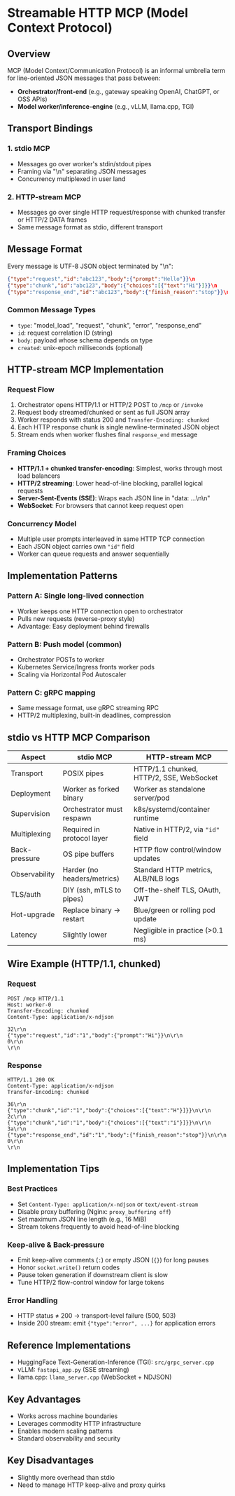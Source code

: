 # Streamable HTTP MCP (Model Context Protocol)

## Overview
MCP (Model Context/Communication Protocol) is an informal umbrella term for line-oriented JSON messages that pass between:
- **Orchestrator/front-end** (e.g., gateway speaking OpenAI, ChatGPT, or OSS APIs)
- **Model worker/inference-engine** (e.g., vLLM, llama.cpp, TGI)

## Transport Bindings

### 1. stdio MCP
- Messages go over worker's stdin/stdout pipes
- Framing via "\n" separating JSON messages
- Concurrency multiplexed in user land

### 2. HTTP-stream MCP
- Messages go over single HTTP request/response with chunked transfer or HTTP/2 DATA frames
- Same message format as stdio, different transport

## Message Format

Every message is UTF-8 JSON object terminated by "\n":

```json
{"type":"request","id":"abc123","body":{"prompt":"Hello"}}\n
{"type":"chunk","id":"abc123","body":{"choices":[{"text":"Hi"}]}}\n
{"type":"response_end","id":"abc123","body":{"finish_reason":"stop"}}\n
```

### Common Message Types
- `type`: "model_load", "request", "chunk", "error", "response_end"
- `id`: request correlation ID (string)
- `body`: payload whose schema depends on type
- `created`: unix-epoch milliseconds (optional)

## HTTP-stream MCP Implementation

### Request Flow
1. Orchestrator opens HTTP/1.1 or HTTP/2 POST to `/mcp` or `/invoke`
2. Request body streamed/chunked or sent as full JSON array
3. Worker responds with status 200 and `Transfer-Encoding: chunked`
4. Each HTTP response chunk is single newline-terminated JSON object
5. Stream ends when worker flushes final `response_end` message

### Framing Choices
- **HTTP/1.1 + chunked transfer-encoding**: Simplest, works through most load balancers
- **HTTP/2 streaming**: Lower head-of-line blocking, parallel logical requests
- **Server-Sent-Events (SSE)**: Wraps each JSON line in "data: …\n\n"
- **WebSocket**: For browsers that cannot keep request open

### Concurrency Model
- Multiple user prompts interleaved in same HTTP TCP connection
- Each JSON object carries own `"id"` field
- Worker can queue requests and answer sequentially

## Implementation Patterns

### Pattern A: Single long-lived connection
- Worker keeps one HTTP connection open to orchestrator
- Pulls new requests (reverse-proxy style)
- Advantage: Easy deployment behind firewalls

### Pattern B: Push model (common)
- Orchestrator POSTs to worker
- Kubernetes Service/Ingress fronts worker pods
- Scaling via Horizontal Pod Autoscaler

### Pattern C: gRPC mapping
- Same message format, use gRPC streaming RPC
- HTTP/2 multiplexing, built-in deadlines, compression

## stdio vs HTTP MCP Comparison

| Aspect | stdio MCP | HTTP-stream MCP |
|--------|-----------|-----------------|
| Transport | POSIX pipes | HTTP/1.1 chunked, HTTP/2, SSE, WebSocket |
| Deployment | Worker as forked binary | Worker as standalone server/pod |
| Supervision | Orchestrator must respawn | k8s/systemd/container runtime |
| Multiplexing | Required in protocol layer | Native in HTTP/2, via `"id"` field |
| Back-pressure | OS pipe buffers | HTTP flow control/window updates |
| Observability | Harder (no headers/metrics) | Standard HTTP metrics, ALB/NLB logs |
| TLS/auth | DIY (ssh, mTLS to pipes) | Off-the-shelf TLS, OAuth, JWT |
| Hot-upgrade | Replace binary → restart | Blue/green or rolling pod update |
| Latency | Slightly lower | Negligible in practice (>0.1 ms) |

## Wire Example (HTTP/1.1, chunked)

### Request
```http
POST /mcp HTTP/1.1
Host: worker-0
Transfer-Encoding: chunked
Content-Type: application/x-ndjson

32\r\n
{"type":"request","id":"1","body":{"prompt":"Hi"}}\n\r\n
0\r\n
\r\n
```

### Response
```http
HTTP/1.1 200 OK
Content-Type: application/x-ndjson
Transfer-Encoding: chunked

36\r\n
{"type":"chunk","id":"1","body":{"choices":[{"text":"H"}]}}\n\r\n
2c\r\n
{"type":"chunk","id":"1","body":{"choices":[{"text":"i"}]}}\n\r\n
3a\r\n
{"type":"response_end","id":"1","body":{"finish_reason":"stop"}}\n\r\n
0\r\n
\r\n
```

## Implementation Tips

### Best Practices
- Set `Content-Type: application/x-ndjson` or `text/event-stream`
- Disable proxy buffering (Nginx: `proxy_buffering off`)
- Set maximum JSON line length (e.g., 16 MiB)
- Stream tokens frequently to avoid head-of-line blocking

### Keep-alive & Back-pressure
- Emit keep-alive comments (`:`) or empty JSON (`{}`) for long pauses
- Honor `socket.write()` return codes
- Pause token generation if downstream client is slow
- Tune HTTP/2 flow-control window for large tokens

### Error Handling
- HTTP status ≠ 200 → transport-level failure (500, 503)
- Inside 200 stream: emit `{"type":"error", ...}` for application errors

## Reference Implementations
- HuggingFace Text-Generation-Inference (TGI): `src/grpc_server.cpp`
- vLLM: `fastapi_app.py` (SSE streaming)
- llama.cpp: `llama_server.cpp` (WebSocket + NDJSON)

## Key Advantages
- Works across machine boundaries
- Leverages commodity HTTP infrastructure
- Enables modern scaling patterns
- Standard observability and security

## Key Disadvantages
- Slightly more overhead than stdio
- Need to manage HTTP keep-alive and proxy quirks